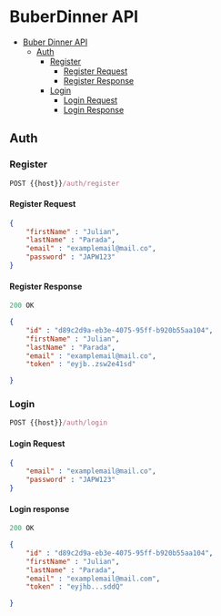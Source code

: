 # BuberDinner API

- [Buber Dinner API](#buberdinner-api)
    - [Auth](#auth)
        - [Register](#register)
            - [Register Request](#register-request)
            - [Register Response](#register-response)
        - [Login](#login)
            - [Login Request](#login-request)
            - [Login Response](#login-response)


## Auth

### Register

```js
POST {{host}}/auth/register
```

#### Register Request 

```json
{
    "firstName" : "Julian",
    "lastName" : "Parada",
    "email" : "examplemail@mail.co",
    "password" : "JAPW123"
}
```

#### Register Response

```js
200 OK
```

```json
{
    "id" : "d89c2d9a-eb3e-4075-95ff-b920b55aa104",
    "firstName" : "Julian",
    "lastName" : "Parada",
    "email" : "examplemail@mail.co",
    "token" : "eyjb..zsw2e41sd"

}
```

### Login
```js
POST {{host}}/auth/login
```

#### Login Request

```json
{
    "email" : "examplemail@mail.co",
    "password" : "JAPW123"
}
```

#### Login response
```js
200 OK
```

```json
{
    "id" : "d89c2d9a-eb3e-4075-95ff-b920b55aa104",
    "firstName" : "Julian",
    "lastName" : "Parada",
    "email" : "examplemail@mail.com",
    "token" : "eyjhb...sddQ"

}
```







